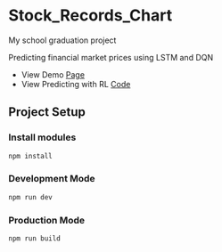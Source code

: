 # Stock_Records_Chart

My school graduation project

Predicting financial market prices using LSTM and DQN

- View Demo [Page](https://itinglai.github.io/StockRecordsChart/)
- View Predicting with RL [Code](https://github.com/ZerolBozi/price_prediction)
## Project Setup

### Install modules

```sh
npm install
```

### Development Mode

```sh
npm run dev
```

### Production Mode

```sh
npm run build
```

